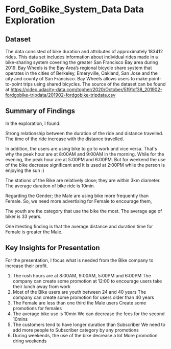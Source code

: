 # Ford_GoBike_System_Data Data Exploration

## Dataset

The data consisted of bike duration and attributes of approximately 183412 rides.
This data set includes information about individual rides made in a bike-sharing system covering the greater San Francisco Bay area during 2019.
Bay Wheels is the Bay Area’s regional bicycle share system that operates in the cities of Berkeley, Emeryville, Oakland, San Jose and the city and county of San Francisco.
Bay Wheels allows users to make point-to-point trips using shared bicycles.
The source of the dataset can be found at https://video.udacity-data.com/topher/2020/October/5f91cf38_201902-fordgobike-tripdata/201902-fordgobike-tripdata.csv

## Summary of Findings

In the exploration, I found:

Strong relationship between the duration of the ride and distance travelled. 
   The time of the ride increase with the distance travelled.
  
In addition, the users are using bike to go to work and vice versa. 
   That's why the peek hour are at 8:00AM and 9:00AM in the morning.
   While for the evening, the peak hour are at 5:00PM and 6:00PM.
   But for weekend the use of the bike decrease significant 
   and it is used at 2:00PM while the person is enjoying the sun :)
   
The stations of the Bike are relatively close; they are within 3km diameter.
   The average duration of bike ride is 10min.

Regarding the Gender; the Male are using bike more frequently than Female.
   So, we need more advertising for Female to encourage them,

The youth are the category that use the bike the most. 
   The average age of biker is 33 years.

One itresting finding is that the average distance and duration time for Female is greater the Male.

## Key Insights for Presentation

For the presentation, I focus what is needed from the Bike company to increase their profit.
1. The rush hours are at 8:00AM, 9:00AM, 5:00PM and 6:00PM
   The company can create some promotion at 12:00 to encourage users take their lunch away from work
2. Most of the Bike users are youth between 24 and 40 years 
   The company can create some promotion for users older than 40 years
3. The Female are less than one third the Male users
   Create some promotions for females
4. The average bike use is 10min
   We can decrease the fees for the second 10mins
5. The customers tend to have longer duration than Subscriber
   We need to add more people to Subscriber category by any promotions
6. During weekends, the use of the bike decrease a lot
   More promotion dring weekends
